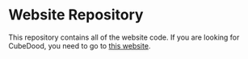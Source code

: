 # Website Repository

This repository contains all of the website code. If you are looking for CubeDood, you need to go to [this website]().
